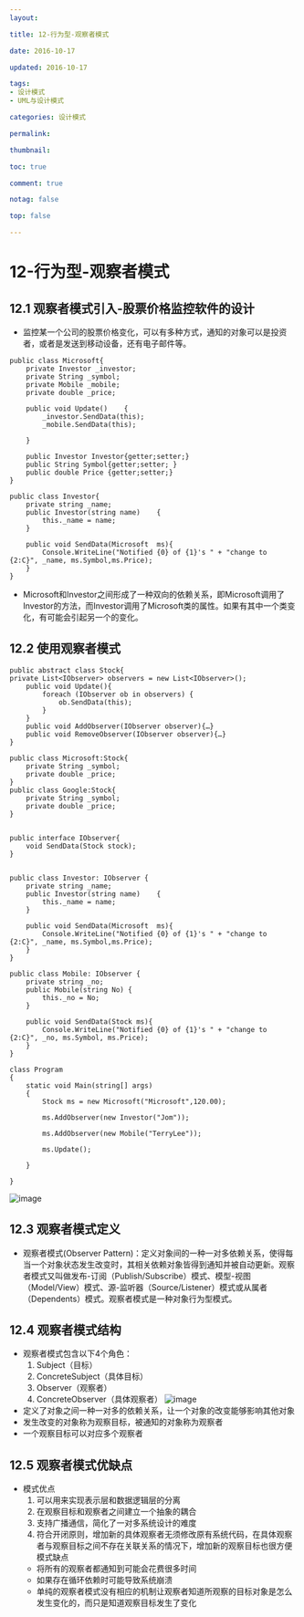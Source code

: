 ```yaml
---
layout:

title: 12-行为型-观察者模式

date: 2016-10-17

updated: 2016-10-17

tags:
- 设计模式
- UML与设计模式

categories: 设计模式

permalink:

thumbnail:

toc: true

comment: true

notag: false

top: false

---
```


# 12-行为型-观察者模式

## 12.1 观察者模式引入-股票价格监控软件的设计

- 监控某一个公司的股票价格变化，可以有多种方式，通知的对象可以是投资者，或者是发送到移动设备，还有电子邮件等。


```
public class Microsoft{
    private Investor _investor;
    private String _symbol;
    private Mobile _mobile;
    private double _price;

    public void Update()    {
        _investor.SendData(this);
        _mobile.SendData(this);

    }

    public Investor Investor{getter;setter;}
    public String Symbol{getter;setter; }
    public double Price {getter;setter;}
}

```

```
public class Investor{
    private string _name;
    public Investor(string name)    {
        this._name = name;
    }

    public void SendData(Microsoft  ms){
        Console.WriteLine("Notified {0} of {1}'s " + "change to {2:C}", _name, ms.Symbol,ms.Price);
    }
}

```
- Microsoft和Investor之间形成了一种双向的依赖关系，即Microsoft调用了Investor的方法，而Investor调用了Microsoft类的属性。如果有其中一个类变化，有可能会引起另一个的变化。


## 12.2 使用观察者模式


```
public abstract class Stock{
private List<IObserver> observers = new List<IObserver>();
    public void Update(){
        foreach (IObserver ob in observers) {
            ob.SendData(this);
        }
    }
    public void AddObserver(IObserver observer){…}
    public void RemoveObserver(IObserver observer){…}
}

```


```
public class Microsoft:Stock{
    private String _symbol;
    private double _price;
}
public class Google:Stock{
    private String _symbol;
    private double _price;
}


```


```
public interface IObserver{
    void SendData(Stock stock);
}


```


```
public class Investor: IObserver {
    private string _name;
    public Investor(string name)    {
        this._name = name;
    }

    public void SendData(Microsoft  ms){
        Console.WriteLine("Notified {0} of {1}'s " + "change to {2:C}", _name, ms.Symbol,ms.Price);
    }
}

public class Mobile: IObserver {
    private string _no;
    public Mobile(string No) {
        this._no = No;
    }

    public void SendData(Stock ms){
        Console.WriteLine("Notified {0} of {1}'s " + "change to {2:C}", _no, ms.Symbol, ms.Price);
    }
}

```

```
class Program
{
    static void Main(string[] args)
    {
        Stock ms = new Microsoft("Microsoft",120.00);

        ms.AddObserver(new Investor("Jom"));

        ms.AddObserver(new Mobile("TerryLee"));

        ms.Update();

    }

}

```
![image](http://clsaazydpimgbed-10042610.cos.myqcloud.com/12-3-1-1.png)


## 12.3 观察者模式定义

- 观察者模式(Observer Pattern)：定义对象间的一种一对多依赖关系，使得每当一个对象状态发生改变时，其相关依赖对象皆得到通知并被自动更新。观察者模式又叫做发布-订阅（Publish/Subscribe）模式、模型-视图（Model/View）模式、源-监听器（Source/Listener）模式或从属者（Dependents）模式。观察者模式是一种对象行为型模式。

## 12.4 观察者模式结构

- 观察者模式包含以下4个角色：
    1. Subject（目标）
    2. ConcreteSubject（具体目标）
    3. Observer（观察者）
    4. ConcreteObserver（具体观察者）
![image](http://clsaazydpimgbed-10042610.cos.myqcloud.com/12-4-1-1.png)
- 定义了对象之间一种一对多的依赖关系，让一个对象的改变能够影响其他对象
- 发生改变的对象称为观察目标，被通知的对象称为观察者
- 一个观察目标可以对应多个观察者

## 12.5 观察者模式优缺点

- 模式优点
    1. 可以用来实现表示层和数据逻辑层的分离
    2. 在观察目标和观察者之间建立一个抽象的耦合
    3. 支持广播通信，简化了一对多系统设计的难度
    4. 符合开闭原则，增加新的具体观察者无须修改原有系统代码，在具体观察者与观察目标之间不存在关联关系的情况下，增加新的观察目标也很方便
模式缺点
    - 将所有的观察者都通知到可能会花费很多时间
    - 如果存在循环依赖时可能导致系统崩溃
    - 单纯的观察者模式没有相应的机制让观察者知道所观察的目标对象是怎么发生变化的，而只是知道观察目标发生了变化

































